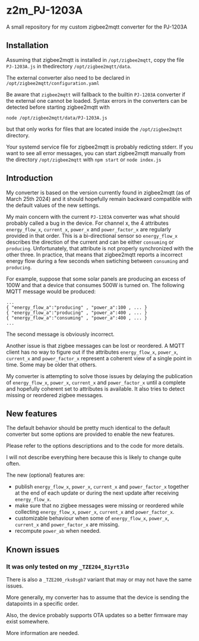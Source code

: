 # z2m_PJ-1203A
A small repository for my custom zigbee2mqtt converter for the PJ-1203A


## Installation

Assuming that zigbee2mqtt is installed in `/opt/zigbee2mqtt`, copy the file `PJ-1203A.js` in thedirectory `/opt/zigbee2mqtt/data`. 
 
The external converter also need to be declared in `/opt/zigbee2mqtt/configuration.yaml`
   
Be aware that `zigbee2mqtt` will fallback to the builtin `PJ-1203A` converter if the external one cannot be loaded.
Syntax errors in the converters can be detected before starting zigbee2mqtt with 

    node /opt/zigbee2mqtt/data/PJ-1203A.js
    
but that only works for files that are located inside the `/opt/zigbee2mqtt` directory.

Your systemd service file for zigbee2mqtt is probably redicting stderr. If you want to see all error messages, you can start zigbee2mqtt manually from the directory `/opt/zigbee2mqtt` with `npm start` or `node index.js`

## Introduction

My converter is based on the version currently found in zigbee2mqtt (as of March 25th 2024) and it should hopefully remain backward compatible with the default values of the new settings.

My main concern with the current `PJ-1203A` converter was what should probably called a bug in the device. For channel x, the 4 attributes `energy_flow_x`, `current_x`, `power_x` and `power_factor_x` are regularly provided in that order. This is a bi-directional sensor so `energy_flow_x` describes the direction of the current and can be either `consuming` or `producing`. Unfortunately, that attribute is not properly synchronized with the other three. In practice, that means that zigbee2mqtt reports a incorrect energy flow during a few seconds when swtiching  between `consuming` and `producing`.

For example, suppose that some solar panels are producing an excess of 100W and that a device that consumes 500W is turned on. The following MQTT message would be produced:

    ...
    { "energy_flow_a":"producing" , "power_a":100 , ... } 
    { "energy_flow_a":"producing" , "power_a":400 , ... } 
    { "energy_flow_a":"consuming" , "power_a":400 , ... } 
    ...
    
The second message is obviously incorrect. 

Another issue is that zigbee messages can be lost or reordered. A MQTT client has no way to figure out if the attributes `energy_flow_x`, `power_x`, `current_x` and `power_factor_x` represent a coherent view of a single point in time. Some may be older that others. 

My converter is attempting to solve those issues by delaying the publication of `energy_flow_x`, `power_x`, `current_x` and `power_factor_x` until a complete and hopefully coherent set to attributes is available. It also tries to detect missing or reordered zigbee messages. 

## New features

The default behavior should be pretty much identical to the default converter but some options
are provided to enable the new features. 

Please refer to the options descriptions and to the code for more details. 

I will not describe everything here because this is likely to change quite often.

The new (optional) features are:
  - publish `energy_flow_x`, `power_x`, `current_x` and `power_factor_x` together at the end of each update 
    or during the next update after receiving `energy_flow_x`. 
  - make sure that no zigbee messages were missing or reordered while collecting `energy_flow_x`, 
    `power_x`, `current_x` and `power_factor_x`.
  - customizable behaviour when some of `energy_flow_x`, `power_x`, `current_x` and `power_factor_x` are missing.
  - recompute `power_ab` when needed.

## Known issues

### It was only tested on my `_TZE204_81yrt3lo`

There is also a `_TZE200_rks0sgb7` variant that may or may not have the same issues. 

More generally, my converter has to assume that the device is sending the datapoints 
in a specific order. 

Also, the device probably supports OTA updates so a better firmware may exist somewhere.

More information are needed. 

